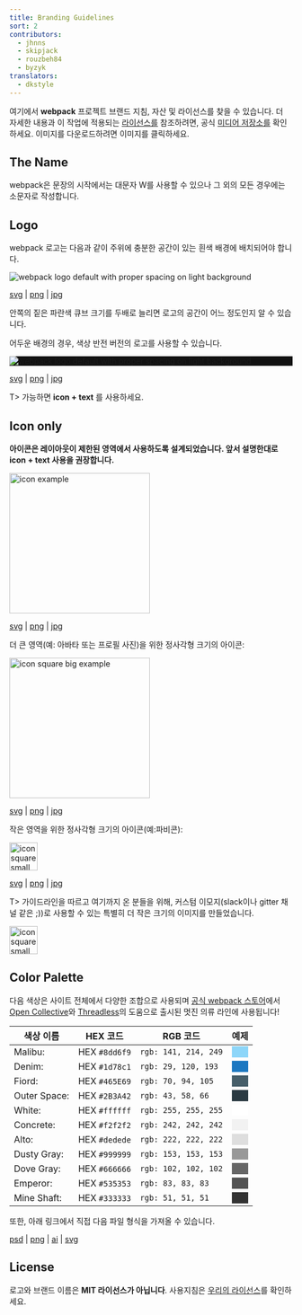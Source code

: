 ```yaml
---
title: Branding Guidelines
sort: 2
contributors:
  - jhnns
  - skipjack
  - rouzbeh84
  - byzyk
translators:
  - dkstyle
---
```


여기에서 **webpack** 프로젝트 브랜드 지침, 자산 및 라이선스를 찾을 수 있습니다. 더 자세한 내용과 이 작업에 적용되는 [라이선스를](https://github.com/webpack/media/blob/master/LICENSE) 참조하려면, 공식 [미디어 저장소를](https://github.com/webpack/media) 확인하세요. 이미지를 다운로드하려면 이미지를 클릭하세요.

## The Name

webpack은 문장의 시작에서는 대문자 W를 사용할 수 있으나 그 외의 모든 경우에는 소문자로 작성합니다.

## Logo

webpack 로고는 다음과 같이 주위에 충분한 공간이 있는 흰색 배경에 배치되어야 합니다.

<img src="https://raw.githubusercontent.com/webpack/media/master/logo/logo-on-white-bg.png" alt="webpack logo default with proper spacing on light background" />

[svg](https://github.com/webpack/media/blob/master/logo/logo-on-white-bg.svg) | [png](https://github.com/webpack/media/blob/master/logo/logo-on-white-bg.png) | [jpg](https://github.com/webpack/media/blob/master/logo/logo-on-white-bg.jpg)

안쪽의 짙은 파란색 큐브 크기를 두배로 늘리면 로고의 공간이 어느 정도인지 알 수 있습니다.

어두운 배경의 경우, 색상 반전 버전의 로고를 사용할 수 있습니다.

<div style="display: block; background: #111;">
  <img src="https://raw.githubusercontent.com/webpack/media/master/logo/logo-on-dark-bg.png" alt="webpack logo default with proper spacing on light background" />
</div>

[svg](https://github.com/webpack/media/blob/master/logo/logo-on-dark-bg.svg) | [png](https://github.com/webpack/media/blob/master/logo/logo-on-dark-bg.png) | [jpg](https://github.com/webpack/media/blob/master/logo/logo-on-dark-bg.jpg)

T> 가능하면 **icon + text** 를 사용하세요.

## Icon only

**아이콘은 레이아웃이 제한된 영역에서 사용하도록 설계되었습니다. 앞서 설명한대로 icon + text 사용을 권장합니다.**

<img src="https://raw.githubusercontent.com/webpack/media/master/logo/icon.png" width="250" alt="icon example">

[svg](https://github.com/webpack/media/blob/master/logo/icon.svg) | [png](https://github.com/webpack/media/blob/master/logo/icon.png) | [jpg](https://github.com/webpack/media/blob/master/logo/icon.jpg)

더 큰 영역(예: 아바타 또는 프로필 사진)을 위한 정사각형 크기의 아이콘:

<img src="https://raw.githubusercontent.com/webpack/media/master/logo/icon-square-big.png" width="250" alt="icon square big example">

[svg](https://github.com/webpack/media/blob/master/logo/icon-square-big.svg) | [png](https://github.com/webpack/media/blob/master/logo/icon-square-big.png) | [jpg](https://github.com/webpack/media/blob/master/logo/icon-square-big.jpg)

작은 영역을 위한 정사각형 크기의 아이콘(예:파비콘):

<img src="https://raw.githubusercontent.com/webpack/media/master/logo/icon-square-small.png" width="50" alt="icon square small example">

[svg](https://github.com/webpack/media/blob/master/logo/icon-square-small.svg) | [png](https://github.com/webpack/media/blob/master/logo/icon-square-small.png) | [jpg](https://github.com/webpack/media/blob/master/logo/icon-square-small.jpg)

T> 가이드라인을 따르고 여기까지 온 분들을 위해, 커스텀 이모지(slack이나 gitter 채널 같은 ;))로 사용할 수 있는 특별히 더 작은 크기의 이미지를 만들었습니다.

<img src="/assets/icon-square-small-slack.png" width="50" alt="icon square small example">

## Color Palette

다음 색상은 사이트 전체에서 다양한 조합으로 사용되며 [공식 webpack 스토어](https://webpack.threadless.com/collections/the-final-release-collection/)에서 [Open Collective](https://opencollective.com/)와 [Threadless](https://medium.com/u/840563ee2a56)의 도움으로 출시된 멋진 의류 라인에 사용됩니다!

| 색상 이름    | HEX 코드      | RGB 코드             | 예제                                                 |
| ------------ | ------------- | -------------------- | ---------------------------------------------------- |
| Malibu:      | HEX `#8dd6f9` | `rgb: 141, 214, 249` | <div style="background-color: #8dd6f9;">&nbsp;</div> |
| Denim:       | HEX `#1d78c1` | `rgb: 29, 120, 193`  | <div style="background-color: #1d78c1;">&nbsp;</div> |
| Fiord:       | HEX `#465E69` | `rgb: 70, 94, 105`   | <div style="background-color: #465E69;">&nbsp;</div> |
| Outer Space: | HEX `#2B3A42` | `rgb: 43, 58, 66`    | <div style="background-color: #2B3A42;">&nbsp;</div> |
| White:       | HEX `#ffffff` | `rgb: 255, 255, 255` | <div style="background-color: #ffffff;">&nbsp;</div> |
| Concrete:    | HEX `#f2f2f2` | `rgb: 242, 242, 242` | <div style="background-color: #f2f2f2;">&nbsp;</div> |
| Alto:        | HEX `#dedede` | `rgb: 222, 222, 222` | <div style="background-color: #dedede;">&nbsp;</div> |
| Dusty Gray:  | HEX `#999999` | `rgb: 153, 153, 153` | <div style="background-color: #999999;">&nbsp;</div> |
| Dove Gray:   | HEX `#666666` | `rgb: 102, 102, 102` | <div style="background-color: #666666;">&nbsp;</div> |
| Emperor:     | HEX `#535353` | `rgb: 83, 83, 83`    | <div style="background-color: #535353;">&nbsp;</div> |
| Mine Shaft:  | HEX `#333333` | `rgb: 51, 51, 51`    | <div style="background-color: #333333;">&nbsp;</div> |

또한, 아래 링크에서 직접 다음 파일 형식을 가져올 수 있습니다.

[psd](https://raw.githubusercontent.com/webpack/media/master/design/webpack-palette.psd) | [png](https://raw.githubusercontent.com/webpack/media/master/design/webpack-palette.png)
| [ai](https://raw.githubusercontent.com/webpack/media/master/design/webpack-palette.ai) | [svg](https://raw.githubusercontent.com/webpack/media/master/design/webpack-palette.svg)

## License

로고와 브랜드 이름은 **MIT 라이선스가 아닙니다**. 사용지침은 [우리의 라이선스](https://github.com/webpack/media/blob/master/LICENSE)를 확인하세요.
